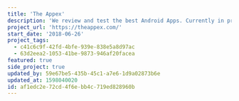```yaml
---
title: 'The Appex'
description: 'We review and test the best Android Apps. Currently in pre-launch.'
project_url: 'https://theappex.com/'
start_date: '2018-06-26'
project_tags:
  - c41c6c9f-42fd-4bfe-939e-838e5a8d97ac
  - 63d2eea2-1053-41be-9873-946af20facea
featured: true
side_project: true
updated_by: 59e67be5-435b-45c1-a7e6-1d9a02873b6e
updated_at: 1598040020
id: af1edc2e-72cd-4f6e-bb4c-719ed828960b
---
```

